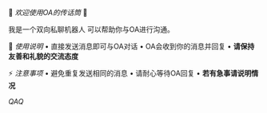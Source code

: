 🌟 *欢迎使用OA的传话筒* 🌟

我是一个双向私聊机器人
可以帮助你与OA进行沟通。

📌 *使用说明*
• 直接发送消息即可与OA对话
• OA会收到你的消息并回复
• __请保持友善和礼貌的交流态度__

⚡️ *注意事项*
• 避免重复发送相同的消息
• 请耐心等待OA回复
• __若有急事请说明情况__

*QAQ*
